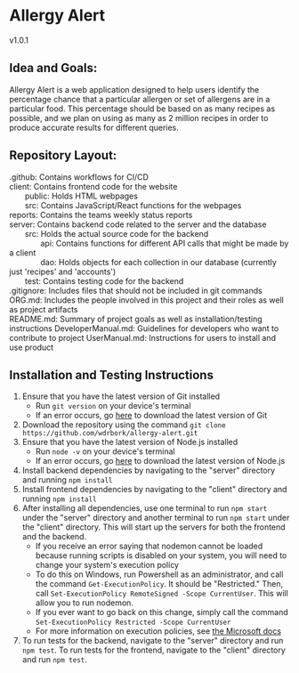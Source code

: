 # Allergy Alert
v1.0.1

## Idea and Goals:
Allergy Alert is a web application designed to help users identify the percentage chance that a particular allergen or set of allergens are in a particular food. This percentage should be based on as many recipes as possible, and we plan on using as many as 2 million recipes in order to produce accurate results for different queries.

## Repository Layout:

.github: Contains workflows for CI/CD  
client: Contains frontend code for the website  
&emsp;&emsp;public: Holds HTML webpages  
&emsp;&emsp;src: Contains JavaScript/React functions for the webpages  
reports: Contains the teams weekly status reports  
server: Contains backend code related to the server and the database  
&emsp;&emsp;src: Holds the actual source code for the backend  
&emsp;&emsp;&emsp;&emsp;api: Contains functions for different API calls that might be made by a client  
&emsp;&emsp;&emsp;&emsp;dao: Holds objects for each collection in our database (currently just 'recipes' and 'accounts')  
&emsp;&emsp;test: Contains testing code for the backend  
.gitignore: Includes files that should not be included in git commands  
ORG.md: Includes the people involved in this project and their roles as well as project artifacts  
README.md: Summary of project goals as well as installation/testing instructions
DeveloperManual.md: Guidelines for developers who want to contribute to project
UserManual.md: Instructions for users to install and use product

## Installation and Testing Instructions
1. Ensure that you have the latest version of Git installed
    - Run `git version` on your device's terminal
    - If an error occurs, go [here](https://git-scm.com/downloads) to download the latest version of Git
2. Download the repository using the command `git clone https://github.com/wdrbork/allergy-alert.git`
3. Ensure that you have the latest version of Node.js installed
    - Run `node -v` on your device's terminal
    - If an error occurs, go [here](https://nodejs.org/en/download) to download the latest version of Node.js
4. Install backend dependencies by navigating to the "server" directory and running `npm install`
5. Install frontend dependencies by navigating to the "client" directory and running `npm install`
6. After installing all dependencies, use one terminal to run `npm start` under the "server" directory and another terminal to run `npm start` under the "client" directory. This will start up the servers for both the frontend and the backend.
    - If you receive an error saying that nodemon cannot be loaded because running scripts is disabled on your system, you will need to change your system's execution policy
    - To do this on Windows, run Powershell as an administrator, and call the command `Get-ExecutionPolicy`. It should be "Restricted." Then, call `Set-ExecutionPolicy RemoteSigned -Scope CurrentUser`. This will allow you to run nodemon.
    - If you ever want to go back on this change, simply call the command `Set-ExecutionPolicy Restricted -Scope CurrentUser`
    - For more information on execution policies, see [the Microsoft docs](https://learn.microsoft.com/en-us/powershell/module/microsoft.powershell.core/about/about_execution_policies?view=powershell-7.3)
7. To run tests for the backend, navigate to the "server" directory and run `npm test`. To run tests for the frontend, navigate to the "client" directory and run `npm test`. 

